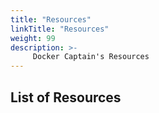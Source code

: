 ```yaml
---
title: "Resources"
linkTitle: "Resources"
weight: 99
description: >-
     Docker Captain's Resources
---
```


## List of Resources
